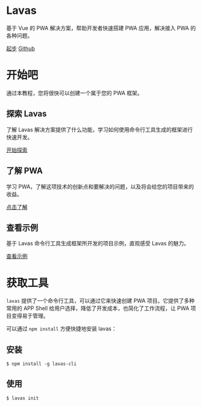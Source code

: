 <style lang="stylus" scoped="off">
.md-content
    padding 0
</style>

<style lang="stylus">
$color-black = #263238
$color-blue = rgb(40, 116, 240)
$color-white = #fff
$color-grey = #ccc
$color-grey-light = #f0f5f6
$color-green = #4caf50

.to-github
    display none

.m-container
    width 100%

.m-box
    max-width 1200px
    overflow hidden
    margin 0 auto
    padding 0 20px

.m-title
    padding 0
    margin-bottom 20px
    border-left 4px solid $color-blue
    padding-left 14px
    padding-bottom 0
    line-height 1

.m-def
    color $color-white
    text-align center
    overflow hidden
    padding-top 60px
    padding-bottom 40px

    h1
        color $color-white
        font-size 48px
        margin-bottom 20px

    p
        margin-bottom 40px

    .btn-box
        text-align center


    .m-btn
        display inline-block

.m-intro
    max-width 1200px
    overflow hidden
    margin 0 auto
    padding-bottom 20px

.m-intro-box
    width 33.33%
    float left
    padding 0 20px 0 0
    box-sizing border-box

    h2
        text-align center

.m-btn
    display block
    position relative
    width 200px
    height 40px
    line-height 40px
    border-radius 3px
    text-align center
    margin 0 auto
    font-weight 600
    box-shadow 0 1px 5px rgba(0, 0, 0, .2), 0 2px 2px rgba(0, 0, 0, .14), 0 3px 1px -2px rgba(0, 0, 0, .12)

    &:hover
        text-decoration none

        &:after
            content ''
            position absolute
            top 0
            right 0
            bottom 0
            left 0
            background $color-white
            opacity .12
            border-radius inherit

    &:active
        box-shadow 0 5px 5px -3px rgba(0, 0, 0, .2), 0 8px 10px 1px rgba(0, 0, 0, .14), 0 3px 14px 2px rgba(0, 0, 0, .12)

    &.m-blue
        color $color-white

    &.m-grey
        color $color-black
        background $color-grey
        &:hover
            &:after
                background $color-white

    &.m-green
        color $color-white
        background $color-green

    &.m-white
        color $color-black
        background $color-white
        &:hover
            &:after
                background $color-black

.m-blue
    background $color-blue !important

.m-grey-light
    background $color-grey-light

.m-tool
    padding-bottom 40px
.m-code-box
    overflow hidden
.m-code
    float left
    width 50%
    box-sizing border-box
    h2
        margin 20px 0 10px
    &:nth-child(odd)
        padding-right 15px
    &:nth-child(even)
        padding-left 15px
    pre
        padding 12px
        code
            margin 0
    h3
        margin-bottom 10px

@media screen and (min-width: 1001px)
    .m-intro-box
        p
            height 90px
@media screen and (max-width: 1000px)
    .m-code
        float none
        width 100%
        padding 0 !important

@media screen and (max-width: 900px)
    .m-intro-box
        h2
            height 48px

        p
            height 110px


@media screen and (max-width: 800px)
    .m-intro-box
        width 100%
        padding 0

        h2
            height auto

        p
            height auto

@media screen and (max-width: 600px)
    .m-def
        .btn-box
            .m-btn
                display block
                margin-bottom 10px

</style>

<div class="m-container m-blue">
    <div class="m-box m-def">
        <h1>Lavas</h1>
        <p>基于 Vue 的 PWA 解决方案，帮助开发者快速搭建 PWA 应用，解决接入 PWA 的各种问题。</p>
        <div class="btn-box">
            <a class="m-btn m-white" href="/guide/vue/doc/vue/01-foundation/02-quick-tour-by-cli">起步</a>
            <a class="m-btn m-grey" target="_blank" href="https://github.com/lavas-project">Github</a>
        </div>
    </div>
</div>
<div class="m-box">
    <h1 class="m-title">开始吧</h1>
    <p>通过本教程，您将很快可以创建一个属于您的 PWA 框架。</p>
</div>
<div class="m-intro m-box">
    <div class="m-intro-box">
        <h2>探索 Lavas</h2>
        <p>了解 Lavas 解决方案提供了什么功能，学习如何使用命令行工具生成的框架进行快速开发。</p>
        <a class="m-btn m-blue" href="/guide/vue/doc/vue/01-foundation/01-get-start">开始探索</a>
    </div>
    <div class="m-intro-box">
        <h2>了解 PWA</h2>
        <p>学习 PWA，了解这项技术的创新点和要解决的问题，以及将会给您的项目带来的收益。</p>
        <a class="m-btn m-blue" href="/doc">点击了解</a>
    </div>
    <div class="m-intro-box">
        <h2>查看示例</h2>
        <p>基于 Lavas 命令行工具生成框架所开发的项目示例，直观感受 Lavas 的魅力。</p>
        <a class="m-btn m-blue" href="/demo">查看示例</a>
    </div>
</div>

<div class="m-container m-grey-light">
    <div class="m-box m-tool">
        <h1 class="m-title">获取工具</h1>
        <p>
            <code>lavas</code> 提供了一个命令行工具，可以通过它来快速创建 PWA 项目。它提供了多种常用的 APP Shell 给用户选择，降低了开发成本，也简化了工作流程，让 PWA 项目变得易于管理。
        </p>
        <p>可以通过 <code>npm install</code> 方便快捷地安装 lavas：</p>
        <div class="m-code-box">
            <div class="m-code">
                <h2>安装</h2>
                <pre><code><span class="hljs-meta">$</span> <span class="hljs-built_in">npm</span> install -g <span class="hljs-keyword">lavas-cli</span></code></pre>
            </div>
            <div class="m-code">
                <h2>使用</h2>
                <pre><code><span class="hljs-meta">$</span> <span class="hljs-keyword">lavas</span> init</code></pre>
            </div>
        </div>
    </div>
</div>
